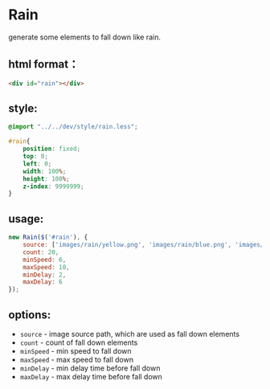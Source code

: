 # Rain
generate some elements to fall down like rain.

## html format：
```html
<div id="rain"></div>
```

## style:
```css
@import "../../dev/style/rain.less";

#rain{
    position: fixed;
    top: 0;
    left: 0;
    width: 100%;
    height: 100%;
    z-index: 9999999;
}
```

## usage:
```javascript
new Rain($('#rain'), {
    source: ['images/rain/yellow.png', 'images/rain/blue.png', 'images/rain/pink.png'],
    count: 20,
    minSpeed: 6,
    maxSpeed: 10,
    minDelay: 2,
    maxDelay: 6
});
```

## options:
* `source` - image source path, which are used as fall down elements
* `count` - count of fall down elements
* `minSpeed` - min speed to fall down
* `maxSpeed` - max speed to fall down
* `minDelay` - min delay time before fall down
* `maxDelay` - max delay time before fall down
